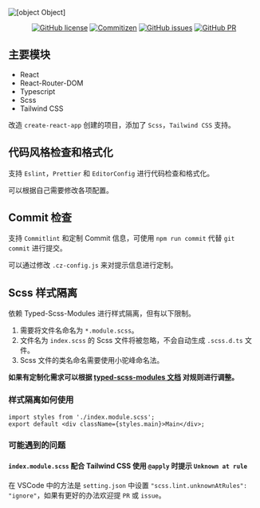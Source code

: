 ![[object Object]](https://socialify.git.ci/Lmmmmmm-bb/React-Ts-Tailwind/image?description=1&theme=Light)

<p align="center">
<a href="https://github.com/Lmmmmmm-bb/React-Ts-Tailwind"><img alt="GitHub license" src="https://img.shields.io/github/license/Lmmmmmm-bb/React-Ts-Tailwind"></a>
<a href="http://commitizen.github.io/cz-cli"><img alt="Commitizen" src="https://img.shields.io/badge/commitizen-friendly-brightgreen.svg"></a>
<a href="https://github.com/Lmmmmmm-bb/React-Ts-Tailwind/issues"><img alt="GitHub issues" src="https://img.shields.io/github/issues/Lmmmmmm-bb/React-Ts-Tailwind"></a>
<a href="https://github.com/Lmmmmmm-bb/React-Ts-Tailwind/pulls"><img alt="GitHub PR" src="https://img.shields.io/badge/PR-Welcome-%2345A2FF"></a>
</p>

## 主要模块

- React
- React-Router-DOM
- Typescript
- Scss
- Tailwind CSS

改造 `create-react-app` 创建的项目，添加了 `Scss`，`Tailwind CSS` 支持。

## 代码风格检查和格式化

支持 `Eslint`，`Prettier` 和 `EditorConfig` 进行代码检查和格式化。

可以根据自己需要修改各项配置。

## Commit 检查

支持 `Commitlint` 和定制 Commit 信息，可使用 `npm run commit` 代替 `git commit` 进行提交。

可以通过修改 `.cz-config.js` 来对提示信息进行定制。

## Scss 样式隔离

依赖 Typed-Scss-Modules 进行样式隔离，但有以下限制。

1. 需要将文件名命名为 `*.module.scss`。
2. 文件名为 `index.scss` 的 Scss 文件将被忽略，不会自动生成 `.scss.d.ts` 文件。
3. Scss 文件的类名命名需要使用小驼峰命名法。

**如果有定制化需求可以根据 [typed-scss-modules 文档](https://github.com/skovy/typed-scss-modules) 对规则进行调整。**

### 样式隔离如何使用

```tsx
import styles from './index.module.scss';
export default <div className={styles.main}>Main</div>;
```

### 可能遇到的问题

#### `index.module.scss` 配合 Tailwind CSS 使用 `@apply` 时提示 `Unknown at rule`

在 VSCode 中的方法是 `setting.json` 中设置 `"scss.lint.unknownAtRules": "ignore"`，如果有更好的办法欢迎提 `PR` 或 `issue`。
